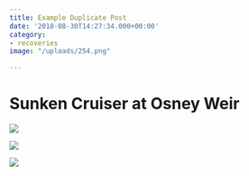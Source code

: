 ```yaml
---
title: Example Duplicate Post
date: '2018-08-30T14:27:34.000+00:00'
category:
- recoveries
image: "/uploads/254.png"

---
```

# Sunken Cruiser at Osney Weir

![](/uploads/251.JPG)

![](/uploads/252.JPG)

![](/uploads/254-1.JPG)